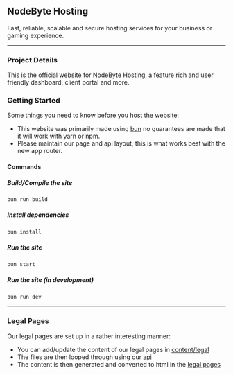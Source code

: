 ## NodeByte Hosting
Fast, reliable, scalable and secure hosting services for your business or gaming experience.

---

### Project Details
This is the official website for NodeByte Hosting, a feature rich and user friendly dashboard,
client portal and more.

### Getting Started
Some things you need to know before you host the website:

- This website was primarily made using [bun](https://bun.sh/) no guarantees are made that it will work with yarn or npm.
- Please maintain our page and api layout, this is what works best with the new app router.

#### Commands

##### Build/Compile the site
```sh
bun run build
```

##### Install dependencies
```sh
bun install
```

##### Run the site
```sh
bun start
```

##### Run the site (in development)
```sh
bun run dev
```

---

### Legal Pages
Our legal pages are set up in a rather interesting manner:

- You can add/update the content of our legal pages in [content/legal](./content/legal/)
- The files are then looped through using our [api](./src/app/(pages)/api/legal/)
- The content is then generated and converted to html in the [legal pages](./src/app/(pages)/legal/)